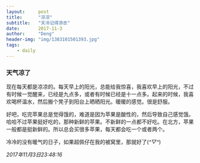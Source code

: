 ```yaml
---
layout:     post
title:      "凉凉"
subtitle:   "天冷记得添衣"
date:       2017-11-3
author:     "Deng"
header-img: "img/1383101501393.jpg"
tags:
    - daily
---
```


### 天气凉了

现在每天都是凉凉的。每天早上的阳光，总能给我惊喜，我喜欢早上的阳光，不过有时候一觉醒来，已经是九点多，或者有时候已经是十一点多。起来的时候，我喜欢喝杯温水，然后搬个凳子到阳台上晒晒阳光。暖暖的感觉。很是舒服。

好吧，吃完苹果总是觉得饿的，难道是因为苹果是酸性的，然后导致自己感觉饿。哈哈不过苹果挺好吃的，那种新鲜的苹果。不新鲜的一点都不好吃。在北方，苹果一般都是挺新鲜的。所以总会买很多苹果，每天都会吃一个或者两个。

冷冷的没有暖气的日子，如果超佩仔在我的被窝里，那就好了(*^▽^*)

*2017年11月3日23:48:16*                                                                                             
